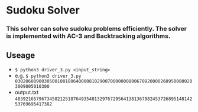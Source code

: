 # Sudoku Solver

### This solver can solve sudoku problems efficiently. The solver is implemented with AC-3 and Backtracking algorithms.

## Useage

* ```$ python3 driver_3.py <input_string>```
* e.g. ```$ python3 driver_3.py 03020600900305001001806400008102900700000008006708200002609500800203009005010300```
* output.txt ```483921657967345821251876493548132976729564138136798245372689514814253769695417382```